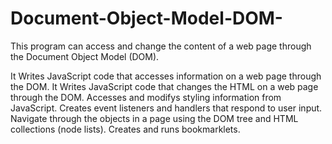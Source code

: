 # Document-Object-Model-DOM-


This program can access and change the content of a web page through the Document Object Model (DOM).

It Writes JavaScript code that accesses information on a web page through the DOM.
It Writes JavaScript code that changes the HTML on a web page through the DOM.
Accesses and modifys styling information from JavaScript.
Creates event listeners and handlers that respond to user input.
Navigate through the objects in a page using the DOM tree and HTML collections (node lists).
Creates and runs bookmarklets.
